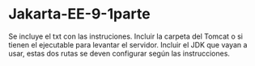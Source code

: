 # Jakarta-EE-9-1parte
Se incluye el txt con las instruciones.
Incluir la carpeta del Tomcat o si tienen el ejecutable para levantar el servidor.
Incluir el JDK que vayan a usar, estas dos rutas se deven configurar según las instrucciones.
